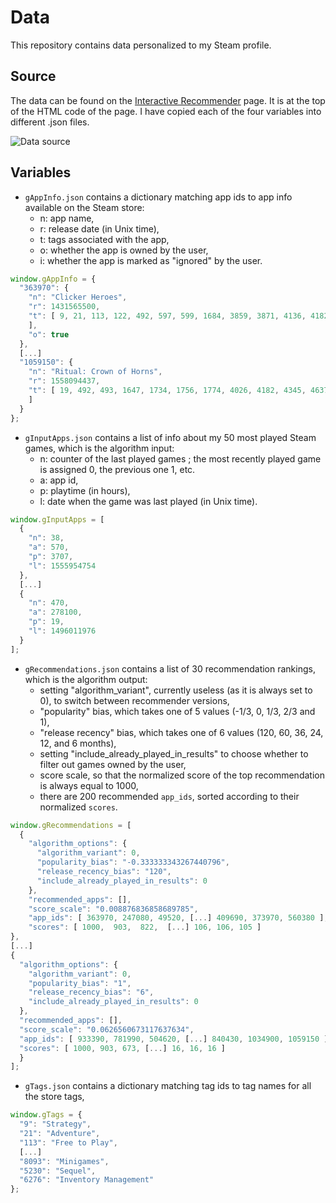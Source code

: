 # Data

This repository contains data personalized to my Steam profile.

## Source

The data can be found on the [Interactive Recommender](https://store.steampowered.com/recommender/) page.
It is at the top of the HTML code of the page.
I have copied each of the four variables into different .json files.

![Data source](https://raw.githubusercontent.com/wiki/woctezuma/steam-labs-recommender/img/data.png)

## Variables

-   `gAppInfo.json` contains a dictionary matching app ids to app info available on the Steam store:
    - n: app name,
    - r: release date (in Unix time),
    - t: tags associated with the app,
    - o: whether the app is owned by the user,
    - i: whether the app is marked as "ignored" by the user.

```javascript
window.gAppInfo = {
  "363970": {
    "n": "Clicker Heroes",
    "r": 1431565500,
    "t": [ 9, 21, 113, 122, 492, 597, 599, 1684, 3859, 3871, 4136, 4182, 4190, 5350, 379975
    ],
    "o": true
  },
  [...]
  "1059150": {
    "n": "Ritual: Crown of Horns",
    "r": 1558094437,
    "t": [ 19, 492, 493, 1647, 1734, 1756, 1774, 4026, 4182, 4345, 4637, 4667
    ]
  }
};
```

-   `gInputApps.json` contains a list of info about my 50 most played Steam games, which is the algorithm input:
    - n: counter of the last played games ; the most recently played game is assigned 0, the previous one 1, etc.
    - a: app id,
    - p: playtime (in hours),
    - l: date when the game was last played (in Unix time).

```javascript
window.gInputApps = [
  {
    "n": 38,
    "a": 570,
    "p": 3707,
    "l": 1555954754
  },
  [...]
  {
    "n": 470,
    "a": 278100,
    "p": 19,
    "l": 1496011976
  }
];
```

-   `gRecommendations.json` contains a list of 30 recommendation rankings, which is the algorithm output:
    - setting "algorithm_variant", currently useless (as it is always set to 0), to switch between recommender versions,
    - "popularity" bias, which takes one of 5 values (-1/3, 0, 1/3, 2/3 and 1),
    - "release recency" bias, which takes one of 6 values (120, 60, 36, 24, 12, and 6 months),
    - setting "include_already_played_in_results" to choose whether to filter out games owned by the user,
    - score scale, so that the normalized score of the top recommendation is always equal to 1000,
    - there are 200 recommended `app_ids`, sorted according to their normalized `scores`. 

```javascript
window.gRecommendations = [
  {
    "algorithm_options": {
      "algorithm_variant": 0,
      "popularity_bias": "-0.333333343267440796",
      "release_recency_bias": "120",
      "include_already_played_in_results": 0
    },
    "recommended_apps": [],
    "score_scale": "0.008876836858689785",
    "app_ids": [ 363970, 247080, 49520, [...] 409690, 373970, 560380 ],
    "scores": [ 1000,  903,  822,  [...] 106, 106, 105 ]
},
[...]
{
  "algorithm_options": {
    "algorithm_variant": 0,
    "popularity_bias": "1",
    "release_recency_bias": "6",
    "include_already_played_in_results": 0
  },
  "recommended_apps": [],
  "score_scale": "0.0626560673117637634",
  "app_ids": [ 933390, 781990, 504620, [...] 840430, 1034900, 1059150 ],
  "scores": [ 1000, 903, 673, [...] 16, 16, 16 ]
  }
];
```

-   `gTags.json` contains a dictionary matching tag ids to tag names for all the store tags,

```javascript
window.gTags = {
  "9": "Strategy",
  "21": "Adventure",
  "113": "Free to Play",
  [...]
  "8093": "Minigames",
  "5230": "Sequel",
  "6276": "Inventory Management"
};
```
